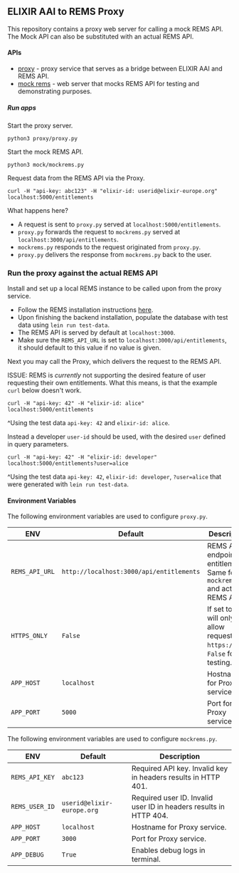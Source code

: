 ## ELIXIR AAI to REMS Proxy

This repository contains a proxy web server for calling a mock REMS API. The Mock API can also be substituted with an actual REMS API.

#### APIs
* [proxy](https://github.com/CSCfi/elixir-rems-proxy/tree/master/proxy) - proxy service that serves as a bridge between ELIXIR AAI and REMS API.
* [mock rems](https://github.com/CSCfi/elixir-rems-proxy/tree/master/mock) - web server that mocks REMS API for testing and demonstrating purposes.

##### Run apps
Start the proxy server.
```
python3 proxy/proxy.py
```
Start the mock REMS API.
```
python3 mock/mockrems.py
```
Request data from the REMS API via the Proxy.
```
curl -H "api-key: abc123" -H "elixir-id: userid@elixir-europe.org" localhost:5000/entitlements
```
What happens here?
* A request is sent to `proxy.py` served at `localhost:5000/entitlements`.
* `proxy.py` forwards the request to `mockrems.py` served at `localhost:3000/api/entitlements`.
* `mockrems.py` responds to the request originated from `proxy.py`.
* `proxy.py` delivers the response from `mockrems.py` back to the user.

### Run the proxy against the actual REMS API
Install and set up a local REMS instance to be called upon from the proxy service.
* Follow the REMS installation instructions [here](https://github.com/CSCfi/rems).
* Upon finishing the backend installation, populate the database with test data using `lein run test-data`.
* The REMS API is served by default at `localhost:3000`.
* Make sure the `REMS_API_URL` is set to `localhost:3000/api/entitlements`, it should default to this value if no value is given.

Next you may call the Proxy, which delivers the request to the REMS API.

ISSUE: REMS is _currently_ not supporting the desired feature of user requesting their own entitlements. What this means, is that the example `curl` below doesn't work.
```
curl -H "api-key: 42" -H "elixir-id: alice" localhost:5000/entitlements
```
^Using the test data `api-key: 42` and `elixir-id: alice`.

Instead a developer `user-id` should be used, with the desired `user` defined in query parameters.
```
curl -H "api-key: 42" -H "elixir-id: developer" localhost:5000/entitlements?user=alice
```
^Using the test data `api-key: 42`, `elixir-id: developer`, `?user=alice` that were generated with `lein run test-data`.

#### Environment Variables
The following environment variables are used to configure `proxy.py`.

| ENV | Default | Description | 
| --- | --- | --- |
| `REMS_API_URL` | `http://localhost:3000/api/entitlements` | REMS API endpoint for entitlements. Same for `mockrems.py` and actual REMS API |
| `HTTPS_ONLY` | `False` | If set to `True` will only allow requests to `https://` is `False` for testing. |
| `APP_HOST` | `localhost` | Hostname for Proxy service. |
| `APP_PORT` | `5000` | Port for Proxy service. |

The following environment variables are used to configure `mockrems.py`.

| ENV | Default | Description | 
| --- | --- | --- |
| `REMS_API_KEY` | `abc123` | Required API key. Invalid key in headers results in HTTP 401. |
| `REMS_USER_ID` | `userid@elixir-europe.org` | Required user ID. Invalid user ID in headers results in HTTP 404. |
| `APP_HOST` | `localhost` | Hostname for Proxy service. |
| `APP_PORT` | `3000` | Port for Proxy service. |
| `APP_DEBUG` | `True` | Enables debug logs in terminal. |
